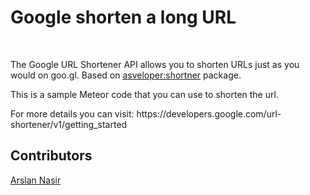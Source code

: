 <h1>Google shorten a long URL</h1><br>
<p>The Google URL Shortener API allows you to shorten URLs just as you would on goo.gl. Based on  <a href="https://atmospherejs.com/asveloper/shortner">asveloper:shortner</a> package.</p>

<p>This is a sample Meteor code that you can use to shorten the url.</p>

<p>
  For more details you can visit: https://developers.google.com/url-shortener/v1/getting_started
</p>


<h2>Contributors</h2>
<a href="https://github.com/asveloper">Arslan Nasir</a>
